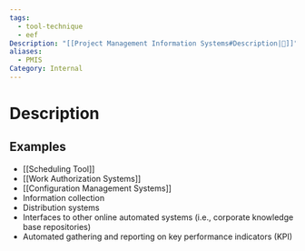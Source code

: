 ```yaml
---
tags:
  - tool-technique
  - eef
Description: "[[Project Management Information Systems#Description|📝]]"
aliases:
  - PMIS
Category: Internal
---
```

# Description
## Examples
- [[Scheduling Tool]]
- [[Work Authorization Systems]]
- [[Configuration Management Systems]]
- Information collection
- Distribution systems
- Interfaces to other online automated systems (i.e., corporate knowledge base repositories)
- Automated gathering and reporting on key performance indicators (KPI)
